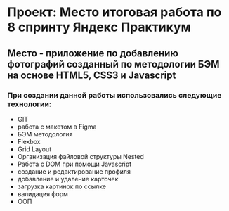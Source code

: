 # Проект: Место итоговая работа по 8 спринту Яндекс Практикум

## Место - приложение по добавлению фотографий созданный по методологии БЭМ на основе HTML5, CSS3 и Javascript

### При создании данной работы использовались следующие технологии:

* GIT
* работа с макетом в Figma
* БЭМ методология
* Flexbox
* Grid Layout
* Организация файловой структуры Nested
* Работа с DOM при помощи Javascript
* создание и редактирование профиля
* добавление и удаление карточек
* загрузка картинок по ссылке
* валидация форм
* ООП


